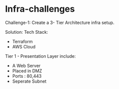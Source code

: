 # Infra-challenges

Challenge-1:
Create a 3- Tier Architecture infra setup.

Solution:
Tech Stack:
 - Terraform
  - AWS Cloud
  
  Tier 1 - Presentation Layer include:
   - A Web Server 
   - Placed in DMZ
   - Ports : 80,443
   - Seperate Subnet
   
